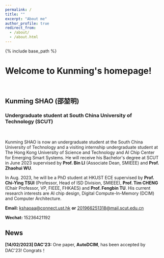 ```yaml
---
permalink: /
title: ""
excerpt: "About me"
author_profile: true
redirect_from: 
  - /about/
  - /about.html
---
```



{% include base_path %}
# Welcome to Kunming's homepage!
&emsp;
## Kunming SHAO (邵堃明)
### Undergraduate student at South China University of Technology (SCUT)
&emsp;

Kunming SHAO is now an undergraduate student at the South China University of Technology and a visiting internship undergraduate student at The Hong Kong University of Science and Technology and AI Chip Center for Emerging Smart Systems. He will receive his Bachelor's degree at SCUT in June 2023 supervised by **Prof. Bin LI** (Associate Dean, SMIEEE) and **Prof. Zhaohui WU**.

In Aug. 2023, he will be a PhD student at HKUST ECE supervised by **Prof. Chi-Ying TSUI** (Professor, Head of ISD Division, SMIEEE), **Prof. Tim CHENG** (Chair Professor, VP, FIEEE, FHKAES) and **Prof. Fengbin TU**. His current research interests are AI chip design, Digital Compute-In-Memory (DCIM) and Computer Architecture.


**Email:** kshaoaa@connect.ust.hk **or** 201966251318@mail.scut.edu.cn

**Wechat:** 15236421192


## News
**[14/02/2023] DAC'23:** One paper, **AutoDCIM**, has been accepted by DAC'23! Congrats！
